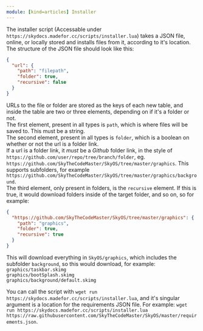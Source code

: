 ```yaml
---
module: [kind=articles] Installer
---
```


The installer script (Accessable under `https://skydocs.madefor.cc/scripts/installer.lua`) takes a JSON file, online, or locally stored and installs files from it, according to it's location.  
The structure of the JSON file should look like this:  
```json  
{  
  "url": {  
    "path": "filepath",  
    "folder": true,  
    "recursive": false  
  }  
}  
```  
URLs to the file or folder are stored as the keys of each new table, and inside the table are two or three elements, depending on if it's a folder or not.  
The first element, present in all types is `path`, which is where files will be saved to. This must be a string.  
The second element, present in all types is `folder`, which is a boolean on whether or not the url is a folder link.  
If a url is a folder link, it *must* be a *Github* folder link, in the style of `https://github.com/user/repo/tree/branch/folder`, eg. `https://github.com/SkyTheCodeMaster/SkyOS/tree/master/graphics`. This supports subfolders, for example `https://github.com/SkyTheCodeMaster/SkyOS/tree/master/graphics/background`.  
The third element, only present in folders, is the `recursive` element. If this is true, it would download folders inside of the target folder, and so on, so for example:    
```json  
{  
  "https://github.com/SkyTheCodeMaster/SkyOS/tree/master/graphics": {  
    "path": "graphics",  
    "folder": true,  
    "recursive": true  
  }  
}  
```  
This will download everything in `SkyOS/graphics`, which includes the subfolder `background`, so this would download, for example:  
`graphics/taskbar.skimg`  
`graphics/bootSplash.skimg`  
`graphics/background/default.skimg`  

You can call the script with `wget run https://skydocs.madefor.cc/scripts/installer.lua`, and it's singular argument is a location for the requirements JSON file.
For example: `wget run https://skydocs.madefor.cc/scripts/installer.lua https://raw.githubusercontent.com/SkyTheCodeMaster/SkyOS/master/requirements.json`.